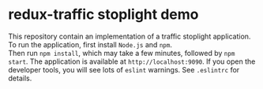 # redux-traffic stoplight demo

This repository contain an implementation of a traffic stoplight application. 
To run the application, first install `Node.js` and `npm`.  
Then run `npm install`, which may take a few minutes, followed by `npm start`. 
The application is available at `http://localhost:9090`. 
If you open the developer tools, you will see lots of `eslint` warnings. 
See `.eslintrc` for details.
